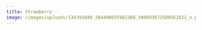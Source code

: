 ```yaml
---
title: Strawberry
image: /images/uploads/134391049_384498635982388_340893672589562831_n.png
---
```

